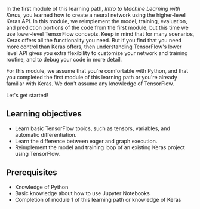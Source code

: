 In the first module of this learning path, *Intro to Machine Learning with Keras*, you learned how to create a neural network using the higher-level Keras API. In this module, we reimplement the model, training, evaluation, and prediction portions of the code from the first module, but this time we use lower-level TensorFlow concepts. Keep in mind that for many scenarios, Keras offers all the functionality you need. But if you find that you need more control than Keras offers, then understanding TensorFlow's lower level API gives you extra flexibility to customize your network and training routine, and to debug your code in more detail.

For this module, we assume that you're comfortable with Python, and that you completed the first module of this learning path or you're already familiar with Keras. We don't assume any knowledge of TensorFlow.

Let's get started!

## Learning objectives
- Learn basic TensorFlow topics, such as tensors, variables, and automatic differentiation.
- Learn the difference between eager and graph execution.
- Reimplement the model and training loop of an existing Keras project using TensorFlow. 

## Prerequisites
- Knowledge of Python
- Basic knowledge about how to use Jupyter Notebooks
- Completion of module 1 of this learning path or knowledge of Keras
